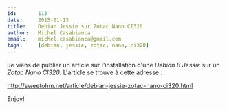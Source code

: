 ```yaml
---
id:       113
date:     2015-01-13
title:    Debian Jessie sur Zotac Nano CI320
author:   Michel Casabianca
email:    michel.casabianca@gmail.com
tags:     [debian, jessie, zotac, nano, ci320]
---
```


Je viens de publier un article sur l'installation d'une *Debian 8 Jessie* sur un *Zotac Nano CI320*. L'article se trouve à cette adresse :

<http://sweetohm.net/article/debian-jessie-zotac-nano-ci320.html>

Enjoy!

<!--more-->
